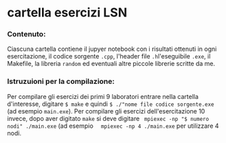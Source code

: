 # cartella esercizi LSN 

### Contenuto:

Ciascuna cartella contiene il jupyer notebook con i risultati ottenuti in ogni esercitazione, il codice sorgente `.cpp`, l'header file `.h`l'eseguibile `.exe`, il Makefile, la libreria `random` ed eventuali altre piccole librerie scritte da me. 


### Istruzuioni per la compilazione:
Per compilare gli esercizi dei primi 9 laboratori entrare nella cartella d'interesse, digitare
 `$ make`
e quindi
`$ ./"nome file codice sorgente.exe` (ad esempio `main.exe`). 
Per compilare gli esercizi dell'esercitazione 10 invece, dopo aver digitato `make` si deve digitare
` mpiexec -np "$ numero nodi" ./main.exe` (ad esempio `  mpiexec -np 4 ./main.exe` per utilizzare 4 nodi.
